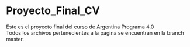 # Proyecto_Final_CV
Este es el proyecto final del curso de Argentina Programa 4.0 <br>
Todos los archivos pertenecientes a la página se encuentran en la branch master.
